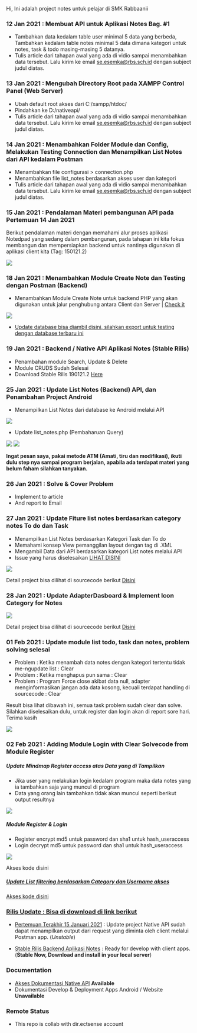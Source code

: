 Hi, Ini adalah project notes untuk pelajar di SMK Rabbaanii

### 12 Jan 2021 : Membuat API untuk Aplikasi Notes Bag. #1
* Tambahkan data kedalam table user minimal 5 data yang berbeda, Tambahkan kedalam table notes minimal 5 data dimana kategori untuk notes, task & todo masing-masing 5 datanya.
* Tulis article dari tahapan awal yang ada di vidio sampai menambahkan data tersebut. Lalu kirim ke email se.esemka@rbs.sch.id dengan subject judul diatas.

### 13 Jan 2021 : Mengubah Directory Root pada XAMPP Control Panel (Web Server)
* Ubah default root akses dari C:/xampp/htdoc/
* Pindahkan ke D:/nativeapi/
* Tulis article dari tahapan awal yang ada di vidio sampai menambahkan data tersebut. Lalu kirim ke email se.esemka@rbs.sch.id dengan subject judul diatas.

### 14 Jan 2021 : Menambahkan Folder Module dan Config, Melakukan Testing Connection dan Menampilkan List Notes dari API kedalam Postman
* Menambahkan file configurasi > connection.php
* Menambahkan file list_notes berdasarkan akses user dan kategori
* Tulis article dari tahapan awal yang ada di vidio sampai menambahkan data tersebut. Lalu kirim ke email se.esemka@rbs.sch.id dengan subject judul diatas.

### 15 Jan 2021 : Pendalaman Materi pembangunan API pada Pertemuan 14 Jan 2021
Berikut pendalaman materi dengan memahami alur proses aplikasi Notedpad yang sedang dalam pembangunan, pada tahapan ini kita fokus membangun dan mempersiapkan backend untuk nantinya digunakan di aplikasi client kita (Tag: 150121.2)

<img src="https://github.com/eljitech/notepadinhand/blob/master/pictures/github/Screenshot%20from%202021-01-15%2010-39-55.png"/>

### 18 Jan 2021 : Menambahkan Module Create Note dan Testing dengan Postman (Backend)
* Menambahkan Module Create Note untuk backend PHP yang akan digunakan untuk jalur penghubung antara Client dan Server | <a href="https://github.com/eljitech/notepadinhand/releases/tag/180121.2">Check it</a>

<img src="https://github.com/eljitech/notepadinhand/blob/master/pictures/github/Screenshot%20from%202021-01-18%2014-43-09.png"/>

* <a href="https://github.com/eljitech/notepadinhand/blob/master/database/180121_db_notes.sql">Update database bisa diambil disini, silahkan export untuk testing dengan database terbaru ini</a>

### 19 Jan 2021 : Backend / Native API Aplikasi Notes (Stable Rilis)
* Penambahan module Search, Update & Delete
* Module CRUDS Sudah Selesai
* Download Stable Rilis 190121.2 <a href="https://github.com/eljitech/notepadinhand/releases/tag/190121.2">Here</a>

### 25 Jan 2021 : Update List Notes (Backend) API, dan Penambahan Project Android
* Menampilkan List Notes dari database ke Android melalui API

<img src="https://github.com/eljitech/notepadinhand/blob/master/pictures/github/Peek%202021-01-25%2015-15.gif"/>

* Update list_notes.php (Pembaharuan Query)

<img src="https://github.com/eljitech/notepadinhand/blob/master/pictures/github/Screenshot%20from%202021-01-25%2015-16-31.png"/>

<img src="https://github.com/eljitech/notepadinhand/blob/master/pictures/github/Screenshot%20from%202021-01-25%2015-16-46.png"/>

<b>Ingat pesan saya, pakai metode ATM (Amati, tiru dan modifikasi), ikuti dulu step nya sampai program berjalan, apabila ada terdapat materi yang belum faham silahkan tanyakan.</b>

### 26 Jan 2021 : Solve & Cover Problem
* Implement to article
* And report to Email

### 27 Jan 2021 : Update Fiture list notes berdasarkan category notes To do dan Task
* Menampilkan List Notes berdasarkan Kategori Task dan To do
* Memahami konsep View pemanggilan layout dengan tag <include> di .XML
* Mengambil Data dari API berdasarkan kategori List notes melalui API
* Issue yang harus diselesaikan <a href="https://github.com/eljitech/attendance/issues/1">LIHAT DISINI</a>

<img src="https://github.com/eljitech/notepadinhand/blob/master/pictures/github/Peek%202021-01-27%2019-46.gif"/>

Detail project bisa dilihat di sourcecode berikut <a href="https://github.com/eljitech/notepadinhand/tree/master/app/notesapp">Disini</a>

### 28 Jan 2021 : Update AdapterDasboard & Implement Icon Category for Notes

<img src="https://github.com/eljitech/notepadinhand/blob/master/pictures/github/Peek%202021-01-28%2009-56.gif"/>

Detail project bisa dilihat di sourcecode berikut <a href="https://github.com/eljitech/notepadinhand/commit/b81035a06f3d9cdc0a140c66c9eac9b6bafdabdb">Disini</a>

### 01 Feb 2021 : Update module list todo, task dan notes, problem solving selesai
* Problem : Ketika menambah data notes dengan kategori tertentu tidak me-ngupdate list : Clear
* Problem : Ketika menghapus pun sama : Clear
* Problem : Program Force close akibat data null, adapter menginformasikan jangan ada data kosong, kecuali terdapat handling di sourcecode : Clear

Result bisa lihat dibawah ini, semua task problem sudah clear dan solve. Silahkan diselesaikan dulu, untuk register dan login akan di report sore hari. Terima kasih

<img src="https://github.com/eljitech/notepadinhand/blob/master/pictures/github/Peek%202021-02-01%2014-56.gif"/>

### 02 Feb 2021 : Adding Module Login with Clear Solvecode from Module Register 
##### Update Mindmap Register access atas Data yang di Tampilkan
* Jika user yang melakukan login kedalam program maka data notes yang ia tambahkan saja yang muncul di program
* Data yang orang lain tambahkan tidak akan muncul seperti berikut output resultnya

<img src="https://github.com/eljitech/notepadinhand/blob/master/pictures/github/Peek%202021-02-02%2014-48.gif"/>

##### Module Register & Login 
* Register encrypt md5 untuk password dan sha1 untuk hash_useraccess
* Login decrypt md5 untuk password dan sha1 untuk hash_useraccess

<img src="https://github.com/eljitech/notepadinhand/blob/master/pictures/github/Peek%202021-02-02%2014-51.gif"/>

Akses kode disini <a href="https://github.com/eljitech/notepadinhand/commit/e67d17b50541fa9d17fdd73256fa88b60cf9f25f"/>

##### Update List filtering berdasarkan Category dan Username akses 

Akses kode disini <a href="https://github.com/eljitech/notepadinhand/blob/edc3cb428fd7d24e4ed3393f1f54ee2c91db4eaa/module/list_notes.php"/>

### Rilis Update : Bisa di download di link berikut
* <a href="https://github.com/eljitech/notepadinhand/releases/tag/150121.2">Pertemuan Terakhir 15 Januari 2021</a> : Update project Native API sudah dapat menampilkan output dari request yang diminta oleh client melalui Postman app. (<i>Unstable</i>)

* <a href="https://github.com/eljitech/notepadinhand/releases/tag/190121.2">Stable Rilis Backend Aplikasi Notes</a> : Ready for develop with client apps. (<b>Stable Now, Download and install in your local server</b>)

### Documentation
* <a href="https://github.com/eljitech/notepadinhand/wiki">Akses Dokumentasi Native API</a> <b>Available</b>
* Dokumentasi Develop & Deployment Apps Android / Website <b>Unavailable</b>

### Remote Status
* This repo is collab with dir.ectsense account